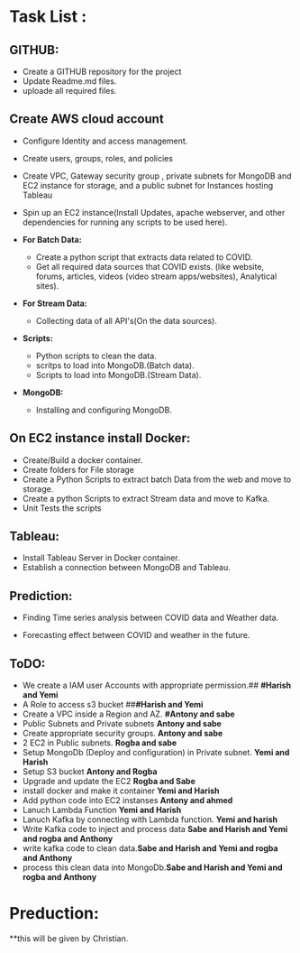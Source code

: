  # Task List :
 ## GITHUB:
  * Create a GITHUB repository for the project
  * Update Readme.md files. 
  * uploade all required files.
  
 ## Create AWS cloud account 
  * Configure Identity and access management.
  * Create users, groups, roles, and policies
  * Create VPC, Gateway security group , private subnets for MongoDB and EC2 instance for storage, and a public subnet for Instances hosting  Tableau
  * Spin up an EC2 instance(Install Updates, apache webserver, and other dependencies for running any scripts to be used here).

* **For Batch Data:**
  * Create a python script that extracts data related to COVID.
  * Get all required data sources that COVID exists. (like website, forums, articles, videos (video stream apps/websites), Analytical sites).
* **For Stream Data:**
  * Collecting data of all API's(On the data sources).

* **Scripts:**
  * Python scripts to clean the data.
  * scritps to load into MongoDB.(Batch data).
  * Scripts to load into MongoDB.(Stream Data).
  
* **MongoDB:**
  * Installing and configuring MongoDB.
 
## On EC2 instance install Docker:

 * Create/Build a docker container.
 * Create folders for File storage
 * Create a Python Scripts to extract batch Data from the web and move to storage.
 * Create a python Scripts to extract Stream data and move to Kafka.
 * Unit Tests the scripts


## Tableau:

 * Install Tableau Server in Docker container.
 * Establish a connection between MongoDB and Tableau.

## Prediction:

 * Finding Time series analysis between COVID data and Weather data.

 * Forecasting effect between COVID and weather in the future.
## ToDO:

*  We create a IAM user Accounts with appropriate permission.## **#Harish and Yemi** 
*  A Role to access s3 bucket ##**#Harish and Yemi**
*  Create a VPC inside a Region and AZ. **#Antony and sabe**
*  Public Subnets and Private subnets **Antony and sabe**
*  Create appropriate security groups. **Antony and sabe**
*  2 EC2 in Public subnets. **Rogba and sabe**
*  Setup MongoDb (Deploy and configuration) in Private subnet. **Yemi and Harish**
*  Setup S3 bucket **Antony and Rogba**
*  Upgrade and update the EC2 **Rogba and Sabe**
*  install docker and make it container **Yemi and Harish**
*  Add python code into EC2 instanses **Antony and ahmed**
*  Lanuch Lambda Function **Yemi and Harish**
*  Lanuch Kafka  by connecting with Lambda function. **Yemi and harish**
*  Write Kafka code to inject and process data **Sabe and Harish and Yemi and rogba and Anthony**
*  write kafka code to clean data.**Sabe and Harish and Yemi and rogba and Anthony**
*  process this clean data into MongoDb.**Sabe and Harish and Yemi and rogba and Anthony**
# Preduction: 
**this will be given by Christian. 
